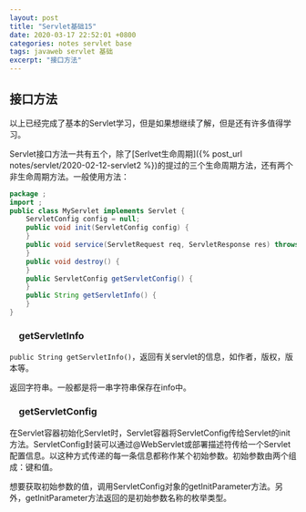 ```yaml
---
layout: post
title: "Servlet基础15"
date: 2020-03-17 22:52:01 +0800
categories: notes servlet base
tags: javaweb servlet 基础 
excerpt: "接口方法"
---
```


## 接口方法

以上已经完成了基本的Servlet学习，但是如果想继续了解，但是还有许多值得学习。

Servlet接口方法一共有五个，除了[Serlvet生命周期]({% post_url notes/servlet/2020-02-12-servlet2 %})的提过的三个生命周期方法，还有两个非生命周期方法。一般使用方法：

```java
package ;
import ;
public class MyServlet implements Servlet {
    ServletConfig config = null;
    public void init(ServletConfig config) {
    }
    public void service(ServletRequest req, ServletResponse res) throws IOException, ServletException {
    }
    public void destroy() {
    }
    public ServletConfig getServletConfig() {
    }
    public String getServletInfo() {
    }
}
```

### &emsp;getServletInfo

`public String getServletInfo()`，返回有关servlet的信息，如作者，版权，版本等。

返回字符串。一般都是将一串字符串保存在info中。

### &emsp;getServletConfig

在Servlet容器初始化Servlet时，Servlet容器将ServletConfig传给Servlet的init方法。ServletConfig封装可以通过@WebServlet或部署描述符传给一个Servlet配置信息。以这种方式传递的每一条信息都称作某个初始参数。初始参数由两个组成：键和值。

想要获取初始参数的值，调用ServletConfig对象的getInitParameter方法。另外，getInitParameter方法返回的是初始参数名称的枚举类型。